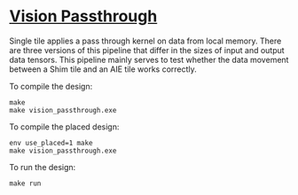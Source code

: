 <!---//===- README.md --------------------------*- Markdown -*-===//
//
// This file is licensed under the Apache License v2.0 with LLVM Exceptions.
// See https://llvm.org/LICENSE.txt for license information.
// SPDX-License-Identifier: Apache-2.0 WITH LLVM-exception
//
// Copyright (C) 2022, Advanced Micro Devices, Inc.
// 
//===----------------------------------------------------------------------===//-->

# <ins>Vision Passthrough</ins>

Single tile applies a pass through kernel on data from local memory. There are three versions of this pipeline that differ in the sizes of input and output data tensors. This pipeline mainly serves to test whether the data movement between a Shim tile and an AIE tile works correctly.

To compile the design:
```shell
make
make vision_passthrough.exe
```

To compile the placed design:
```shell
env use_placed=1 make
make vision_passthrough.exe
```

To run the design:
```shell
make run
```

